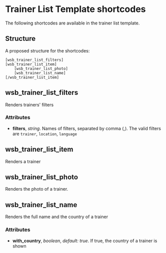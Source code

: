 # Trainer List Template shortcodes

The following shortcodes are available in the trainer list template.

## Structure
A proposed structure for the shortcodes:

    [wsb_trainer_list_filters]
    [wsb_trainer_list_item]
        [wsb_trainer_list_photo]
        [wsb_trainer_list_name]
    [/wsb_trainer_list_item]

## wsb_trainer_list_filters
Renders trainers' filters

### Attributes

* **filters**, *string*. Names of filters, separated by comma (,).
The valid filters are `trainer`, `location`, `language`

## wsb_trainer_list_item
Renders a trainer

## wsb_trainer_list_photo
Renders the photo of a trainer.

## wsb_trainer_list_name
Renders the full name and the country of a trainer

### Attributes

* **with_country**, *boolean*, *default: true*. If true, the country of a trainer is
shown
